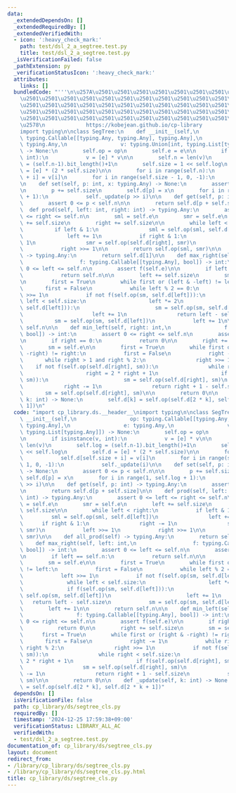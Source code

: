 ```yaml
---
data:
  _extendedDependsOn: []
  _extendedRequiredBy: []
  _extendedVerifiedWith:
  - icon: ':heavy_check_mark:'
    path: test/dsl_2_a_segtree.test.py
    title: test/dsl_2_a_segtree.test.py
  _isVerificationFailed: false
  _pathExtension: py
  _verificationStatusIcon: ':heavy_check_mark:'
  attributes:
    links: []
  bundledCode: "'''\n\u257A\u2501\u2501\u2501\u2501\u2501\u2501\u2501\u2501\u2501\u2501\
    \u2501\u2501\u2501\u2501\u2501\u2501\u2501\u2501\u2501\u2501\u2501\u2501\u2501\
    \u2501\u2501\u2501\u2501\u2501\u2501\u2501\u2501\u2501\u2501\u2501\u2501\u2501\
    \u2501\u2501\u2501\u2501\u2501\u2501\u2501\u2501\u2501\u2501\u2501\u2501\u2501\
    \u2501\u2501\u2501\u2501\u2501\u2501\u2501\u2501\u2501\u2501\u2501\u2501\u2501\
    \u2578\n             https://kobejean.github.io/cp-library               \n'''\n\
    import typing\n\nclass SegTree:\n    def __init__(self,\n                 op:\
    \ typing.Callable[[typing.Any, typing.Any], typing.Any],\n                 e:\
    \ typing.Any,\n                 v: typing.Union[int, typing.List[typing.Any]])\
    \ -> None:\n        self.op = op\n        self.e = e\n\n        if isinstance(v,\
    \ int):\n            v = [e] * v\n\n        self.n = len(v)\n        self.log\
    \ = (self.n-1).bit_length()+1\n        self.size = 1 << self.log\n        self.d\
    \ = [e] * (2 * self.size)\n\n        for i in range(self.n):\n            self.d[self.size\
    \ + i] = v[i]\n        for i in range(self.size - 1, 0, -1):\n            self._update(i)\n\
    \n    def set(self, p: int, x: typing.Any) -> None:\n        assert 0 <= p < self.n\n\
    \n        p += self.size\n        self.d[p] = x\n        for i in range(1, self.log\
    \ + 1):\n            self._update(p >> i)\n\n    def get(self, p: int) -> typing.Any:\n\
    \        assert 0 <= p < self.n\n\n        return self.d[p + self.size]\n\n  \
    \  def prod(self, left: int, right: int) -> typing.Any:\n        assert 0 <= left\
    \ <= right <= self.n\n        sml = self.e\n        smr = self.e\n        left\
    \ += self.size\n        right += self.size\n\n        while left < right:\n  \
    \          if left & 1:\n                sml = self.op(sml, self.d[left])\n  \
    \              left += 1\n            if right & 1:\n                right -=\
    \ 1\n                smr = self.op(self.d[right], smr)\n            left >>= 1\n\
    \            right >>= 1\n\n        return self.op(sml, smr)\n\n    def all_prod(self)\
    \ -> typing.Any:\n        return self.d[1]\n\n    def max_right(self, left: int,\n\
    \                  f: typing.Callable[[typing.Any], bool]) -> int:\n        assert\
    \ 0 <= left <= self.n\n        assert f(self.e)\n\n        if left == self.n:\n\
    \            return self.n\n\n        left += self.size\n        sm = self.e\n\
    \n        first = True\n        while first or (left & -left) != left:\n     \
    \       first = False\n            while left % 2 == 0:\n                left\
    \ >>= 1\n            if not f(self.op(sm, self.d[left])):\n                while\
    \ left < self.size:\n                    left *= 2\n                    if f(self.op(sm,\
    \ self.d[left])):\n                        sm = self.op(sm, self.d[left])\n  \
    \                      left += 1\n                return left - self.size\n  \
    \          sm = self.op(sm, self.d[left])\n            left += 1\n\n        return\
    \ self.n\n\n    def min_left(self, right: int,\n                 f: typing.Callable[[typing.Any],\
    \ bool]) -> int:\n        assert 0 <= right <= self.n\n        assert f(self.e)\n\
    \n        if right == 0:\n            return 0\n\n        right += self.size\n\
    \        sm = self.e\n\n        first = True\n        while first or (right &\
    \ -right) != right:\n            first = False\n            right -= 1\n     \
    \       while right > 1 and right % 2:\n                right >>= 1\n        \
    \    if not f(self.op(self.d[right], sm)):\n                while right < self.size:\n\
    \                    right = 2 * right + 1\n                    if f(self.op(self.d[right],\
    \ sm)):\n                        sm = self.op(self.d[right], sm)\n           \
    \             right -= 1\n                return right + 1 - self.size\n     \
    \       sm = self.op(self.d[right], sm)\n\n        return 0\n\n    def _update(self,\
    \ k: int) -> None:\n        self.d[k] = self.op(self.d[2 * k], self.d[2 * k +\
    \ 1])\n"
  code: "import cp_library.ds.__header__\nimport typing\n\nclass SegTree:\n    def\
    \ __init__(self,\n                 op: typing.Callable[[typing.Any, typing.Any],\
    \ typing.Any],\n                 e: typing.Any,\n                 v: typing.Union[int,\
    \ typing.List[typing.Any]]) -> None:\n        self.op = op\n        self.e = e\n\
    \n        if isinstance(v, int):\n            v = [e] * v\n\n        self.n =\
    \ len(v)\n        self.log = (self.n-1).bit_length()+1\n        self.size = 1\
    \ << self.log\n        self.d = [e] * (2 * self.size)\n\n        for i in range(self.n):\n\
    \            self.d[self.size + i] = v[i]\n        for i in range(self.size -\
    \ 1, 0, -1):\n            self._update(i)\n\n    def set(self, p: int, x: typing.Any)\
    \ -> None:\n        assert 0 <= p < self.n\n\n        p += self.size\n       \
    \ self.d[p] = x\n        for i in range(1, self.log + 1):\n            self._update(p\
    \ >> i)\n\n    def get(self, p: int) -> typing.Any:\n        assert 0 <= p < self.n\n\
    \n        return self.d[p + self.size]\n\n    def prod(self, left: int, right:\
    \ int) -> typing.Any:\n        assert 0 <= left <= right <= self.n\n        sml\
    \ = self.e\n        smr = self.e\n        left += self.size\n        right +=\
    \ self.size\n\n        while left < right:\n            if left & 1:\n       \
    \         sml = self.op(sml, self.d[left])\n                left += 1\n      \
    \      if right & 1:\n                right -= 1\n                smr = self.op(self.d[right],\
    \ smr)\n            left >>= 1\n            right >>= 1\n\n        return self.op(sml,\
    \ smr)\n\n    def all_prod(self) -> typing.Any:\n        return self.d[1]\n\n\
    \    def max_right(self, left: int,\n                  f: typing.Callable[[typing.Any],\
    \ bool]) -> int:\n        assert 0 <= left <= self.n\n        assert f(self.e)\n\
    \n        if left == self.n:\n            return self.n\n\n        left += self.size\n\
    \        sm = self.e\n\n        first = True\n        while first or (left & -left)\
    \ != left:\n            first = False\n            while left % 2 == 0:\n    \
    \            left >>= 1\n            if not f(self.op(sm, self.d[left])):\n  \
    \              while left < self.size:\n                    left *= 2\n      \
    \              if f(self.op(sm, self.d[left])):\n                        sm =\
    \ self.op(sm, self.d[left])\n                        left += 1\n             \
    \   return left - self.size\n            sm = self.op(sm, self.d[left])\n    \
    \        left += 1\n\n        return self.n\n\n    def min_left(self, right: int,\n\
    \                 f: typing.Callable[[typing.Any], bool]) -> int:\n        assert\
    \ 0 <= right <= self.n\n        assert f(self.e)\n\n        if right == 0:\n \
    \           return 0\n\n        right += self.size\n        sm = self.e\n\n  \
    \      first = True\n        while first or (right & -right) != right:\n     \
    \       first = False\n            right -= 1\n            while right > 1 and\
    \ right % 2:\n                right >>= 1\n            if not f(self.op(self.d[right],\
    \ sm)):\n                while right < self.size:\n                    right =\
    \ 2 * right + 1\n                    if f(self.op(self.d[right], sm)):\n     \
    \                   sm = self.op(self.d[right], sm)\n                        right\
    \ -= 1\n                return right + 1 - self.size\n            sm = self.op(self.d[right],\
    \ sm)\n\n        return 0\n\n    def _update(self, k: int) -> None:\n        self.d[k]\
    \ = self.op(self.d[2 * k], self.d[2 * k + 1])"
  dependsOn: []
  isVerificationFile: false
  path: cp_library/ds/segtree_cls.py
  requiredBy: []
  timestamp: '2024-12-25 17:59:38+09:00'
  verificationStatus: LIBRARY_ALL_AC
  verifiedWith:
  - test/dsl_2_a_segtree.test.py
documentation_of: cp_library/ds/segtree_cls.py
layout: document
redirect_from:
- /library/cp_library/ds/segtree_cls.py
- /library/cp_library/ds/segtree_cls.py.html
title: cp_library/ds/segtree_cls.py
---
```

